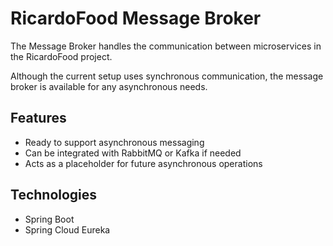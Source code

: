 # RicardoFood Message Broker

The Message Broker handles the communication between microservices in the RicardoFood project. 

Although the current setup uses synchronous communication, the message broker is available for any asynchronous needs.

## Features

- Ready to support asynchronous messaging
- Can be integrated with RabbitMQ or Kafka if needed
- Acts as a placeholder for future asynchronous operations

## Technologies

- Spring Boot
- Spring Cloud Eureka
